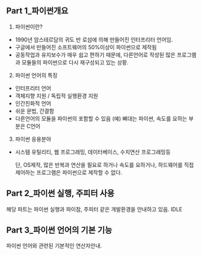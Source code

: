 ## Part 1_파이썬개요

1) 파이썬이란?  
* 1990년 암스테르담의 귀도 반 로섬에 의해 만들어진 인터프리터 언어임.  
* 구글에서 만들어진 소프트웨어의 50%이상이 파이썬으로 제작됨  
* 공동작업과 유지보수가 매우 쉽고 편하기 때문에, 다른언어로 작성된 많은 프로그램과 모듈들의 파이썬으로 다시 재구성되고 있는 상황.

2) 파이썬 언어의 특징
* 인터프리터 언어
* 객체지향 지원 / 독립적 실행환경 지원
* 인간친화적 언어
* 쉬운 문법, 간결함
* 다른언어의 모듈을 파이썬의 포함할 수 있음 (예) 뼈대는 파이썬, 속도를 요하는 부분은 C언어

3) 파이썬 응용분야
* 시스템 유틸리티, 웹 프로그래밍, 데이터베이스, 수치연산 프로그래밍등

  단, OS제작, 많은 반복과 연산을 필요로 하거나 속도를 요하거나, 하드웨어를 직접 제어하는 프로그램은 파이썬으로 제작할 수 없다.


  
## Part 2_파이썬 실행, 주피터 사용

해당 파트는 파이썬 실행과 파이참, 주피터 같은 개발환경을 안내하고 있음. IDLE

## Part 3_파이썬 언어의 기본 기능

파이썬 언어와 관련된 기본적인 연산자안내.
